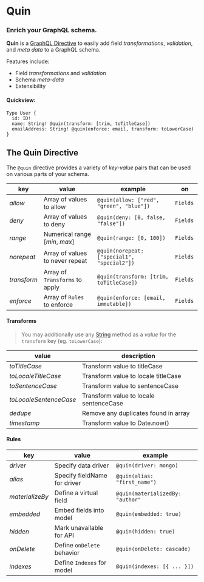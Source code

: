 # Quin

### Enrich your GraphQL schema.

**Quin** is a [GraphQL Directive](https://www.apollographql.com/docs/graphql-tools/schema-directives/) to easily add field *transformations*, *validation*, and *meta data* to a GraphQL schema.

Features include:
* Field *transformations* and *validation*
* Schema *meta-data*
* Extensibility

#### Quickview:

```gql
Type User {
  id: ID!
  name: String! @quin(transform: [trim, toTitleCase])
  emailAddress: String! @quin(enforce: email, transform: toLowerCase)
}
```

## The Quin Directive

The `@quin` directive provides a variety of *key-value* pairs that can be used on various parts of your schema.

| key | value | example | on
| - | - | - | -|
| *allow* | Array of values to allow | `@quin(allow: ["red", "green", "blue"])` | `Fields`
| *deny* | Array of values to deny | `@quin(deny: [0, false, "false"])` | `Fields`
| *range* | Numerical range [*min*, *max*] | `@quin(range: [0, 100])` | `Fields`
| *norepeat* | Array of values to never repeat | `@quin(norepeat: ["special1", "special2"])` | `Fields`
| *transform* | Array of `Transforms` to apply | `@quin(transform: [trim, toTitleCase])`| `Fields `
| *enforce* | Array of `Rules` to enforce | `@quin(enforce: [email, immutable])` | `Fields`


#### Transforms

> You may additionally use any [String](https://developer.mozilla.org/en-US/docs/Web/JavaScript/Reference/Global_Objects/String) method as a *value* for the `transform` key (eg. `toLowerCase`):

| value | description
| - | - |
| *toTitleCase* | Transform value to titleCase
| *toLocaleTitleCase* | Transform value to locale titleCase
| *toSentenceCase* | Transform value to sentenceCase
| *toLocaleSentenceCase* | Transform value to locale sentenceCase
| *dedupe* | Remove any duplicates found in array
| *timestamp* | Transform value to Date.now()

#### Rules

| key | value | example
| - | - | - |
| *driver* | Specify data driver | `@quin(driver: mongo)`
| *alias* | Specify fieldName for driver | `@quin(alias: "first_name")`
| *materializeBy* | Define a virtual field | `@quin(materializedBy: "author"`
| *embedded* | Embed fields into model | `@quin(embedded: true)`
| *hidden* | Mark unavailable for API | `@quin(hidden: true)`
| *onDelete* | Define `onDelete` behavior | `@quin(onDelete: cascade)`
| *indexes* | Define `Indexes` for model | `@quin(indexes: [{ ... }])`

